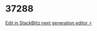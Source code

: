 # 37288

[Edit in StackBlitz next generation editor ⚡️](https://stackblitz.com/~/github.com/odeyemi-increase-ayobami/37288)